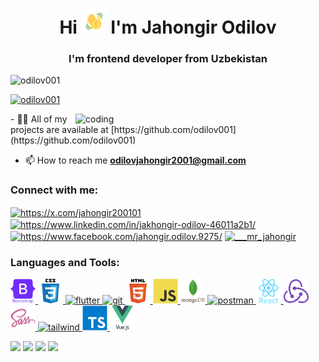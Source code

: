 <h1 align="center">Hi <img align="" alt="coding" width="40" src="https://raw.githubusercontent.com/Bharath-designer/bharath-designer/main/assets/wave.gif"> I'm Jahongir Odilov</h1>
<h3 align="center">I'm frontend developer from Uzbekistan</h3>

<p align="left"> <img src="https://komarev.com/ghpvc/?username=odilov001&label=Profile%20views&color=0e75b6&style=flat" alt="odilov001" /> </p>

<p align="left"> <a href="https://github.com/ryo-ma/github-profile-trophy"><img src="https://github-profile-trophy.vercel.app/?username=odilov001" alt="odilov001" /></a> </p>
<img align="right" alt="coding" width="400" src="https://i.pinimg.com/originals/fa/7b/4b/fa7b4bdc3b2f73e749e5c2c646d4ae13.gif">
- 👨‍💻 All of my projects are available at [https://github.com/odilov001](https://github.com/odilov001)

- 📫 How to reach me **odilovjahongir2001@gmail.com**



<h3 align="left">Connect with me:</h3>
<p align="left">
<a href="https://twitter.com/https://x.com/jahongir200101" target="blank"><img align="center" src="https://raw.githubusercontent.com/rahuldkjain/github-profile-readme-generator/master/src/images/icons/Social/twitter.svg" alt="https://x.com/jahongir200101" height="30" width="40" /></a>
<a href="https://linkedin.com/in/https://www.linkedin.com/in/jakhongir-odilov-46011a2b1/" target="blank"><img align="center" src="https://raw.githubusercontent.com/rahuldkjain/github-profile-readme-generator/master/src/images/icons/Social/linked-in-alt.svg" alt="https://www.linkedin.com/in/jakhongir-odilov-46011a2b1/" height="30" width="40" /></a>
<a href="https://fb.com/https://www.facebook.com/jahongir.odilov.9275/" target="blank"><img align="center" src="https://raw.githubusercontent.com/rahuldkjain/github-profile-readme-generator/master/src/images/icons/Social/facebook.svg" alt="https://www.facebook.com/jahongir.odilov.9275/" height="30" width="40" /></a>
<a href="https://instagram.com/___mr_jahongir" target="blank"><img align="center" src="https://raw.githubusercontent.com/rahuldkjain/github-profile-readme-generator/master/src/images/icons/Social/instagram.svg" alt="___mr_jahongir" height="30" width="40" /></a>
</p>

<h3 align="left">Languages and Tools:</h3>
<p align="left"> <a href="https://getbootstrap.com" target="_blank" rel="noreferrer"> <img src="https://raw.githubusercontent.com/devicons/devicon/master/icons/bootstrap/bootstrap-plain-wordmark.svg" alt="bootstrap" width="40" height="40"/> </a> <a href="https://www.w3schools.com/css/" target="_blank" rel="noreferrer"> <img src="https://raw.githubusercontent.com/devicons/devicon/master/icons/css3/css3-original-wordmark.svg" alt="css3" width="40" height="40"/> </a> <a href="https://flutter.dev" target="_blank" rel="noreferrer"> <img src="https://www.vectorlogo.zone/logos/flutterio/flutterio-icon.svg" alt="flutter" width="40" height="40"/> </a> <a href="https://git-scm.com/" target="_blank" rel="noreferrer"> <img src="https://www.vectorlogo.zone/logos/git-scm/git-scm-icon.svg" alt="git" width="40" height="40"/> </a> <a href="https://www.w3.org/html/" target="_blank" rel="noreferrer"> <img src="https://raw.githubusercontent.com/devicons/devicon/master/icons/html5/html5-original-wordmark.svg" alt="html5" width="40" height="40"/> </a> <a href="https://developer.mozilla.org/en-US/docs/Web/JavaScript" target="_blank" rel="noreferrer"> <img src="https://raw.githubusercontent.com/devicons/devicon/master/icons/javascript/javascript-original.svg" alt="javascript" width="40" height="40"/> </a> <a href="https://www.mongodb.com/" target="_blank" rel="noreferrer"> <img src="https://raw.githubusercontent.com/devicons/devicon/master/icons/mongodb/mongodb-original-wordmark.svg" alt="mongodb" width="40" height="40"/> </a> <a href="https://postman.com" target="_blank" rel="noreferrer"> <img src="https://www.vectorlogo.zone/logos/getpostman/getpostman-icon.svg" alt="postman" width="40" height="40"/> </a> <a href="https://reactjs.org/" target="_blank" rel="noreferrer"> <img src="https://raw.githubusercontent.com/devicons/devicon/master/icons/react/react-original-wordmark.svg" alt="react" width="40" height="40"/> </a> <a href="https://redux.js.org" target="_blank" rel="noreferrer"> <img src="https://raw.githubusercontent.com/devicons/devicon/master/icons/redux/redux-original.svg" alt="redux" width="40" height="40"/> </a> <a href="https://sass-lang.com" target="_blank" rel="noreferrer"> <img src="https://raw.githubusercontent.com/devicons/devicon/master/icons/sass/sass-original.svg" alt="sass" width="40" height="40"/> </a> <a href="https://tailwindcss.com/" target="_blank" rel="noreferrer"> <img src="https://www.vectorlogo.zone/logos/tailwindcss/tailwindcss-icon.svg" alt="tailwind" width="40" height="40"/> </a> <a href="https://www.typescriptlang.org/" target="_blank" rel="noreferrer"> <img src="https://raw.githubusercontent.com/devicons/devicon/master/icons/typescript/typescript-original.svg" alt="typescript" width="40" height="40"/> </a> <a href="https://vuejs.org/" target="_blank" rel="noreferrer"> <img src="https://raw.githubusercontent.com/devicons/devicon/master/icons/vuejs/vuejs-original-wordmark.svg" alt="vuejs" width="40" height="40"/> </a> </p>


![](http://github-profile-summary-cards.vercel.app/api/cards/repos-per-language?username=odilov001&theme=2077)
![](http://github-profile-summary-cards.vercel.app/api/cards/most-commit-language?username=odilov001&theme=2077)
![](http://github-profile-summary-cards.vercel.app/api/cards/stats?username=odilov001&theme=2077)
![](http://github-profile-summary-cards.vercel.app/api/cards/productive-time?username=odilov001&theme=2077&utcOffset=8)
